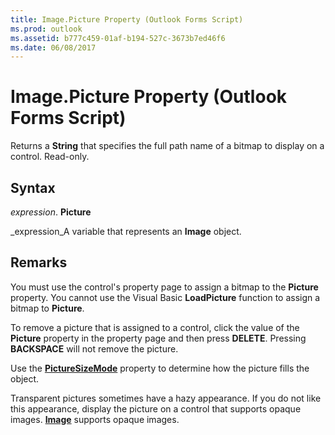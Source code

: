 ```yaml
---
title: Image.Picture Property (Outlook Forms Script)
ms.prod: outlook
ms.assetid: b777c459-01af-b194-527c-3673b7ed46f6
ms.date: 06/08/2017
---
```



# Image.Picture Property (Outlook Forms Script)

Returns a **String** that specifies the full path name of a bitmap to display on a control. Read-only.


## Syntax

 _expression_. **Picture**

 _expression_A variable that represents an **Image** object.


## Remarks

You must use the control's property page to assign a bitmap to the **Picture** property. You cannot use the Visual Basic **LoadPicture** function to assign a bitmap to **Picture**.

To remove a picture that is assigned to a control, click the value of the **Picture** property in the property page and then press **DELETE**. Pressing **BACKSPACE** will not remove the picture.

Use the **[PictureSizeMode](image-picturesizemode-property-outlook-forms-script.md)** property to determine how the picture fills the object.

Transparent pictures sometimes have a hazy appearance. If you do not like this appearance, display the picture on a control that supports opaque images. **[Image](image-object-outlook-forms-script.md)** supports opaque images.


